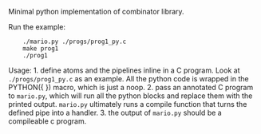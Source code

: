 Minimal python implementation of combinator library. 

Run the example: 
```
    ./mario.py ./progs/prog1_py.c
    make prog1
    ./prog1
```

Usage: 
    1. define atoms and the pipelines inline in a C program. Look at `./progs/prog1_py.c` as an example. All the python code is wrapped in the PYTHON({ }) macro, which is just a noop.
    2. pass an annotated C program to `mario.py`, which will run all the python blocks and replace them with the printed output. `mario.py` ultimately runs a compile function that turns the defined pipe into a handler. 
    3. the output of `mario.py` should be a compileable c program.